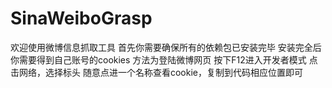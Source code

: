 # SinaWeiboGrasp
欢迎使用微博信息抓取工具
首先你需要确保所有的依赖包已安装完毕
安装完全后你需要得到自己账号的cookies
方法为登陆微博网页
按下F12进入开发者模式
点击网络，选择标头
随意点进一个名称查看cookie，复制到代码相应位置即可